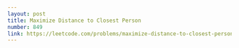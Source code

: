 ```yaml
---
layout: post
title: Maximize Distance to Closest Person
number: 849
link: https://leetcode.com/problems/maximize-distance-to-closest-person
---
```

